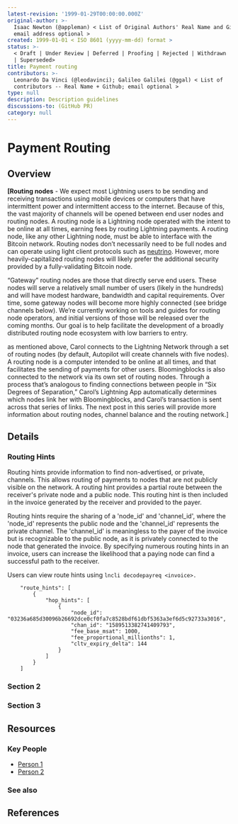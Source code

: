 ```yaml
---
latest-revision: '1999-01-29T00:00:00.000Z'
original-author: >-
  Isaac Newton (@appleman) < List of Original Authors' Real Name and Github;
  email address optional >
created: 1999-01-01 < ISO 8601 (yyyy-mm-dd) format >
status: >-
  < Draft | Under Review | Deferred | Proofing | Rejected | Withdrawn | Accepted
  | Superseded>
title: Payment routing
contributors: >-
  Leonardo Da Vinci (@leodavinci); Galileo Galilei (@ggal) < List of
  contributors -- Real Name + Github; email optional >
type: null
description: Description guidelines
discussions-to: (GitHub PR)
category: null
---
```


# Payment Routing

## Overview

**\[Routing nodes** - We expect most Lightning users to be sending and receiving transactions using mobile devices or computers that have intermittent power and intermittent access to the internet. Because of this, the vast majority of channels will be opened between end user nodes and routing nodes. A routing node is a Lightning node operated with the intent to be online at all times, earning fees by routing Lightning payments. A routing node, like any other Lightning node, must be able to interface with the Bitcoin network. Routing nodes don’t necessarily need to be full nodes and can operate using light client protocols such as [neutrino](https://github.com/lightninglabs/neutrino). However, more heavily-capitalized routing nodes will likely prefer the additional security provided by a fully-validating Bitcoin node.

“Gateway” routing nodes are those that directly serve end users. These nodes will serve a relatively small number of users \(likely in the hundreds\) and will have modest hardware, bandwidth and capital requirements. Over time, some gateway nodes will become more highly connected \(see bridge channels below\). We’re currently working on tools and guides for routing node operators, and initial versions of those will be released over the coming months. Our goal is to help facilitate the development of a broadly distributed routing node ecosystem with low barriers to entry. 

as mentioned above, Carol connects to the Lightning Network through a set of routing nodes \(by default, Autopilot will create channels with five nodes\). A routing node is a computer intended to be online at all times, and that facilitates the sending of payments for other users. Bloomingblocks is also connected to the network via its own set of routing nodes. Through a process that’s analogous to finding connections between people in “Six Degrees of Separation,” Carol’s Lightning App automatically determines which nodes link her with Bloomingblocks, and Carol’s transaction is sent across that series of links. The next post in this series will provide more information about routing nodes, channel balance and the routing network.\]  


## Details

### Routing Hints

Routing hints provide information to find non-advertised, or private, channels. This allows routing of payments to nodes that are not publicly visible on the network. A routing hint provides a partial route between the receiver's private node and a public node. This routing hint is then included in the invoice generated by the receiver and provided to the payer.

Routing hints require the sharing of a 'node\_id' and 'channel\_id', where the 'node\_id' represents the public node and the 'channel\_id' represents the private channel. The 'channel\_id' is meaningless to the payer of the invoice but is recognizable to the public node, as it is privately connected to the node that generated the invoice. By specifying numerous routing hints in an invoice, users can increase the likelihood that a paying node can find a successful path to the receiver.

Users can view route hints using `lncli decodepayreq <invoice>.` 

```text
    "route_hints": [                                           
        {
            "hop_hints": [
                {
                    "node_id": "03236a685d30096b26692dce0cf0fa7c8528bdf61dbf5363a3ef6d5c92733a3016",
                    "chan_id": "1589513382741409793",
                    "fee_base_msat": 1000,
                    "fee_proportional_millionths": 1,
                    "cltv_expiry_delta": 144
                }
            ]
        }
    ]
```

### Section 2

### Section 3

## Resources

### Key People

* [Person 1](payment-routing.md)
* [Person 2](payment-routing.md)

### See also

## References

